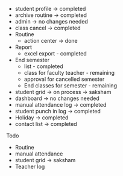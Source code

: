 - student profile -> completed
- archive routine -> completed
- admin  -> no changes needed
- class cancel -> completed
- Routine 
	- action center -> done
- Report
	- excel export - completed
- End semester
	- list - completed
	- class for faculty teacher - remaining
	- approval for cancelled semester
	- End classes for semester - remaining
- student grid -> on process -> saksham
- dashboard -> no changes needed
- manual attendance log -> completed
- student punch in log -> completed
- Holiday -> completed
- contact list -> completed

Todo
- Routine
- manual attendance
- student grid -> saksham
- Teacher log